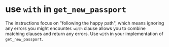 # use `with` in `get_new_passport`

The instructions focus on "following the happy path", which means ignoring any errors you might encounter.
`with` clause allows you to combine matching clauses and return any errors.
Use `with` in your implementation of `get_new_passport`.
